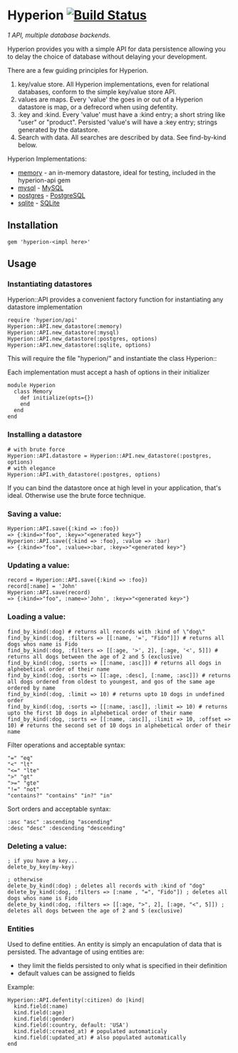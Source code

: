 Hyperion [![Build Status](https://secure.travis-ci.org/mylesmegyesi/hyperion-ruby.png)](http://travis-ci.org/mylesmegyesi/hyperion-ruby)
=============

<em>1 API, multiple database backends.</em>

Hyperion provides you with a simple API for data persistence allowing you to delay the choice of database without delaying your development.

There are a few guiding principles for Hyperion.

 1. key/value store.  All Hyperion implementations, even for relational databases, conform to the simple key/value store API.
 2. values are maps.  Every 'value' the goes in or out of a Hyperion datastore is map, or a defrecord when using defentity.
 3. :key and :kind.  Every 'value' must have a :kind entry; a short string like "user" or "product".  Persisted 'value's will have a :key entry; strings generated by the datastore.
 4. Search with data.  All searches are described by data.  See find-by-kind below.

Hyperion Implementations:

 * [memory](https://github.com/mylesmegyesi/hyperion-ruby/blob/master/api/lib/hyperion/memory.rb) - an in-memory datastore, ideal for testing, included in the hyperion-api gem
 * [mysql](https://github.com/mylesmegyesi/hyperion-ruby/tree/master/mysql) - [MySQL](http://www.mysql.com/)
 * [postgres](https://github.com/mylesmegyesi/hyperion-ruby/tree/master/postgres) - [PostgreSQL](http://www.postgresql.org/)
 * [sqlite](https://github.com/mylesmegyesi/hyperion-ruby/tree/master/sqlite) - [SQLite](http://www.sqlite.org/)

## Installation

    gem 'hyperion-<impl here>'

## Usage

### Instantiating datastores

Hyperion::API provides a convenient factory function for instantiating any datastore implementation

    require 'hyperion/api'
    Hyperion::API.new_datastore(:memory)
    Hyperion::API.new_datastore(:mysql)
    Hyperion::API.new_datastore(:postgres, options)
    Hyperion::API.new_datastore(:sqlite, options)

This will require the file "hyperion/<impl>" and instantiate the class Hyperion::<impl camelcased>

Each implementation must accept a hash of options in their initializer

    module Hyperion
      class Memory
        def initialize(opts={})
        end
      end
    end

### Installing a datastore

    # with brute force
    Hyperion::API.datastore = Hyperion::API.new_datastore(:postgres, options)
    # with elegance
    Hyperion::API.with_datastore(:postgres, options)

If you can bind the datastore once at high level in your application, that's ideal.  Otherwise use the brute force technique.

### Saving a value:

    Hyperion::API.save({:kind => :foo})
    => {:kind=>"foo", :key=>"<generated key>"}
    Hyperion::API.save({:kind => :foo}, :value => :bar)
    => {:kind=>"foo", :value=>:bar, :key=>"<generated key>"}

### Updating a value:

    record = Hyperion::API.save({:kind => :foo})
    record[:name] = 'John'
    Hyperion::API.save(record)
    => {:kind=>"foo", :name=>'John', :key=>"<generated key>"}

### Loading a value:

    find_by_kind(:dog) # returns all records with :kind of \"dog\"
    find_by_kind(:dog, :filters => [[:name, '=', "Fido"]]) # returns all dogs whos name is Fido
    find_by_kind(:dog, :filters => [[:age, '>', 2], [:age, '<', 5]]) # returns all dogs between the age of 2 and 5 (exclusive)
    find_by_kind(:dog, :sorts => [[:name, :asc]]) # returns all dogs in alphebetical order of their name
    find_by_kind(:dog, :sorts => [[:age, :desc], [:name, :asc]]) # returns all dogs ordered from oldest to youngest, and gos of the same age ordered by name
    find_by_kind(:dog, :limit => 10) # returns upto 10 dogs in undefined order
    find_by_kind(:dog, :sorts => [[:name, :asc]], :limit => 10) # returns upto the first 10 dogs in alphebetical order of their name
    find_by_kind(:dog, :sorts => [[:name, :asc]], :limit => 10, :offset => 10) # returns the second set of 10 dogs in alphebetical order of their name

Filter operations and acceptable syntax:

    "=" "eq"
    "<" "lt"
    "<=" "lte"
    ">" "gt"
    ">=" "gte"
    "!=" "not"
    "contains?" "contains" "in?" "in"

Sort orders and acceptable syntax:

    :asc "asc" :ascending "ascending"
    :desc "desc" :descending "descending"

### Deleting a value:

    ; if you have a key...
    delete_by_key(my-key)

    ; otherwise
    delete_by_kind(:dog) ; deletes all records with :kind of "dog"
    delete_by_kind(:dog, :filters => [:name , "=", "Fido"]) ; deletes all dogs whos name is Fido
    delete_by_kind(:dog, :filters => [[:age, ">", 2], [:age, "<", 5]]) ; deletes all dogs between the age of 2 and 5 (exclusive)

### Entities

Used to define entities. An entity is simply an encapulation of data that is persisted.
The advantage of using entities are:

 * they limit the fields persisted to only what is specified in their definition
 * default values can be assigned to fields

Example:

    Hyperion::API.defentity(:citizen) do |kind|
      kind.field(:name)
      kind.field(:age)
      kind.field(:gender)
      kind.field(:country, default: 'USA')
      kind.field(:created_at) # populated automaticaly
      kind.field(:updated_at) # also populated automatically
    end
